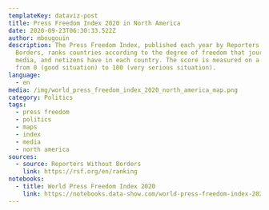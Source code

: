 ```yaml
---
templateKey: dataviz-post
title: Press Freedom Index 2020 in North America
date: 2020-09-23T06:30:33.522Z
author: mbougouin
description: The Press Freedom Index, published each year by Reporters Without
  Borders, ranks countries according to the degree of freedom that journalists,
  media, and netizens have in each country. The score is measured on a scale
  from 0 (good situation) to 100 (very serious situation).
language:
  - en
media: /img/world_press_freedom_index_2020_north_america_map.png
category: Politics
tags:
  - press freedom
  - politics
  - maps
  - index
  - media
  - north america
sources:
  - source: Reporters Without Borders
    link: https://rsf.org/en/ranking
notebooks:
  - title: World Press Freedom Index 2020
    link: https://notebooks.data-show.com/world-press-freedom-index-2020/#world-press-freedom-index-2020
---
```

